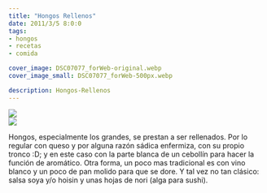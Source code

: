 ```yaml
---
title: "Hongos Rellenos"
date: 2011/3/5 8:0:0
tags: 
- hongos
- recetas
- comida

cover_image: DSC07077_forWeb-original.webp
cover_image_small: DSC07077_forWeb-500px.webp

description: Hongos-Rellenos
---
```



[![](DSC07077_forWeb)](DSC07077_forWeb-original.webp)  
[![](DSC07083_forWeb)](DSC07083_forWeb-original.webp)

Hongos, especialmente los grandes, se prestan a ser rellenados. Por lo regular con queso y por alguna razón sádica enfermiza, con su propio tronco :D; y en este caso con la parte blanca de un cebollín para hacer la función de aromático. Otra forma, un poco mas tradicional es con vino blanco y un poco de pan molido para que se dore. Y tal vez no tan clásico: salsa soya y/o hoisin y unas hojas de nori (alga para sushi).
